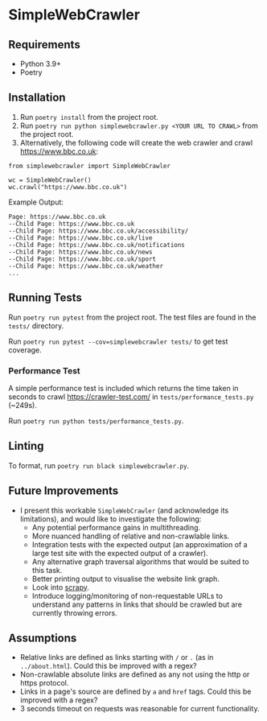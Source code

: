 # SimpleWebCrawler

## Requirements
* Python 3.9+
* Poetry

## Installation
1. Run `poetry install` from the project root.
2. Run `poetry run python simplewebcrawler.py <YOUR URL TO CRAWL>` from the project root.
3. Alternatively, the following code will create the web crawler and crawl https://www.bbc.co.uk:
```
from simplewebcrawler import SimpleWebCrawler

wc = SimpleWebCrawler()
wc.crawl("https://www.bbc.co.uk")
```

Example Output:
```
Page: https://www.bbc.co.uk
--Child Page: https://www.bbc.co.uk
--Child Page: https://www.bbc.co.uk/accessibility/
--Child Page: https://www.bbc.co.uk/live
--Child Page: https://www.bbc.co.uk/notifications
--Child Page: https://www.bbc.co.uk/news
--Child Page: https://www.bbc.co.uk/sport
--Child Page: https://www.bbc.co.uk/weather
...
```

## Running Tests
Run `poetry run pytest` from the project root. 
The test files are found in the `tests/` directory.

Run `poetry run pytest --cov=simplewebcrawler tests/` to get test coverage.

### Performance Test
A simple performance test is included which returns the time taken in seconds to crawl https://crawler-test.com/ in `tests/performance_tests.py` (~249s).

Run `poetry run python tests/performance_tests.py`. 

## Linting
To format, run `poetry run black simplewebcrawler.py`.

## Future Improvements
* I present this workable `SimpleWebCrawler` (and acknowledge its limitations), and would like to investigate the following:
  * Any potential performance gains in multithreading.
  * More nuanced handling of relative and non-crawlable links.
  * Integration tests with the expected output (an approximation of a large test site with the expected output of a crawler).
  * Any alternative graph traversal algorithms that would be suited to this task.
  * Better printing output to visualise the website link graph.
  * Look into [scrapy](https://scrapy.org/).
  * Introduce logging/monitoring of non-requestable URLs to understand any patterns in links that should be crawled but are currently throwing errors.

## Assumptions
* Relative links are defined as links starting with `/` or `.` (as in `../about.html`). Could this be improved with a regex?
* Non-crawlable absolute links are defined as any not using the http or https protocol.
* Links in a page's source are defined by `a` and `href` tags. Could this be improved with a regex?
* 3 seconds timeout on requests was reasonable for current functionality.